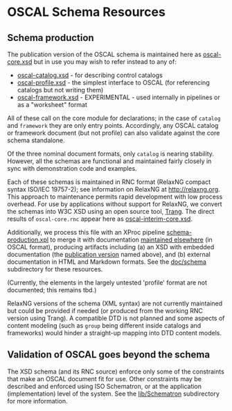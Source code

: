# OSCAL Schema Resources

## Schema production


The publication version of the OSCAL schema is maintained here as [oscal-core.xsd](oscal-core.xsd) but in use you may wish to refer instead to any of:

* [oscal-catalog.xsd](oscal-catalog.xsd) - for describing control catalogs
* [oscal-profile.xsd](oscal-profile.xsd) - the simplest interface to OSCAL (for referencing catalogs but not writing them)
* [oscal-framework.xsd](oscal-framework.xsd) - EXPERIMENTAL - used internally in pipelines or as a "worksheet" format

All of these call on the core module for declarations; in the case of `catalog` and `framework` they are only entry points. Accordingly, any OSCAL catalog or framework document (but not profile) can also validate against the core schema standalone.

Of the three nominal document formats, only `catalog` is nearing stability. However, all the schemas are functional and maintained fairly closely in sync with demonstration code and examples.

Each of these schemas is maintained in RNC format (RelaxNG compact syntax ISO/IEC 19757-2); see information on RelaxNG at http://relaxng.org. This approach to maintenance permits rapid development with low process overhead. For use by applications without support for RelaxNG, we convert the schemas into W3C XSD using an open source tool, [Trang](http://www.thaiopensource.com/relaxng/trang.html). The direct results of `oscal-core.rnc` appear here as [oscal-interim-core.xsd](oscal-interim-code.xsd).

Additionally, we process this file with an XProc pipeline [schema-production.xpl](schema-production.xpl) to merge it with documentation [maintained elsewhere](../../doc/schema) (in OSCAL format), producing artifacts including (a) an XSD with embedded documentation (the [publication version](oscal-core.xsd) named above), and (b) external documentation in HTML and Markdown formats. See the [doc/schema](../../doc/schema) subdirectory for these resources.

(Currently, the elements in the largely untested 'profile' format are not documented; this remains tbd.)

RelaxNG versions of the schema (XML syntax) are not currently maintained but could be provided if needed (or produced from the working RNC version using Trang). A compatible DTD is not planned and some aspects of content modeling (such as `group` being different inside catalogs and frameworks) would hinder a straight-up mapping into DTD content models.

## Validation of OSCAL goes beyond the schema

The XSD schema (and its RNC source) enforce only some of the constraints that make an OSCAL document fit for use. Other constraints may be described and enforced using ISO Schematron, or at the application (implementation) level of the system. See the [lib/Schematron](../../lib/Schematron) subdirectory for more information.
